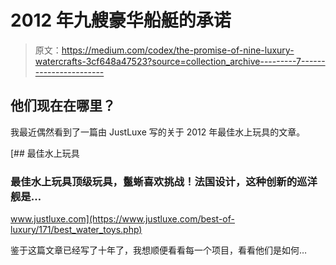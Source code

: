 # 2012 年九艘豪华船艇的承诺

> 原文：<https://medium.com/codex/the-promise-of-nine-luxury-watercrafts-3cf648a47523?source=collection_archive---------7----------------------->

## 他们现在在哪里？

我最近偶然看到了一篇由 JustLuxe 写的关于 2012 年最佳水上玩具的文章。

[](https://www.justluxe.com/best-of-luxury/171/best_water_toys.php) [## 最佳水上玩具

### 最佳水上玩具顶级玩具，鬣蜥喜欢挑战！法国设计，这种创新的巡洋舰是…

www.justluxe.com](https://www.justluxe.com/best-of-luxury/171/best_water_toys.php) 

鉴于这篇文章已经写了十年了，我想顺便看看每一个项目，看看他们是如何…